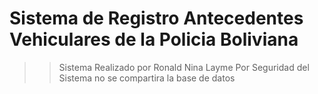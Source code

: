 # Sistema de Registro Antecedentes Vehiculares de la Policia Boliviana


>>Sistema Realizado por Ronald Nina Layme
>>Por Seguridad del Sistema no se compartira la base de datos
